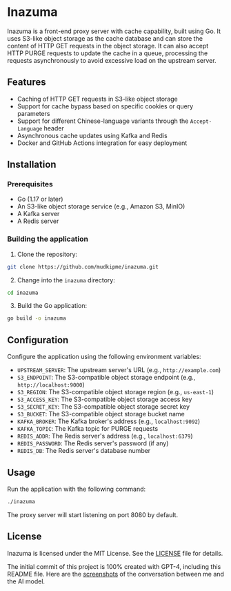 # Inazuma

Inazuma is a front-end proxy server with cache capability, built using Go. It uses S3-like object storage as the cache database and can store the content of HTTP GET requests in the object storage. It can also accept HTTP PURGE requests to update the cache in a queue, processing the requests asynchronously to avoid excessive load on the upstream server.

## Features

- Caching of HTTP GET requests in S3-like object storage
- Support for cache bypass based on specific cookies or query parameters
- Support for different Chinese-language variants through the `Accept-Language` header
- Asynchronous cache updates using Kafka and Redis
- Docker and GitHub Actions integration for easy deployment

## Installation

### Prerequisites

- Go (1.17 or later)
- An S3-like object storage service (e.g., Amazon S3, MinIO)
- A Kafka server
- A Redis server

### Building the application

1. Clone the repository:

```bash
git clone https://github.com/mudkipme/inazuma.git
```

2. Change into the `inazuma` directory:

```bash
cd inazuma
```

3. Build the Go application:

```bash
go build -o inazuma
```

## Configuration

Configure the application using the following environment variables:

- `UPSTREAM_SERVER`: The upstream server's URL (e.g., `http://example.com`)
- `S3_ENDPOINT`: The S3-compatible object storage endpoint (e.g., `http://localhost:9000`)
- `S3_REGION`: The S3-compatible object storage region (e.g., `us-east-1`)
- `S3_ACCESS_KEY`: The S3-compatible object storage access key
- `S3_SECRET_KEY`: The S3-compatible object storage secret key
- `S3_BUCKET`: The S3-compatible object storage bucket name
- `KAFKA_BROKER`: The Kafka broker's address (e.g., `localhost:9092`)
- `KAFKA_TOPIC`: The Kafka topic for PURGE requests
- `REDIS_ADDR`: The Redis server's address (e.g., `localhost:6379`)
- `REDIS_PASSWORD`: The Redis server's password (if any)
- `REDIS_DB`: The Redis server's database number

## Usage

Run the application with the following command:

```bash
./inazuma
```

The proxy server will start listening on port 8080 by default.

## License

Inazuma is licensed under the MIT License. See the [LICENSE](LICENSE) file for details.

The initial commit of this project is 100% created with GPT-4, including this README file. Here are the [screenshots](screenshots/) of the conversation between me and the AI model.

